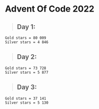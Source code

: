 # Advent Of Code 2022

 > ## Day 1:
```
Gold stars = 80 009
Silver stars = 4 846
```
 > ## Day 2:
 ```
 Gold stars = 73 728
 Silver stars = 5 877
 ```
 > ## Day 3:
 ```
 Gold stars = 37 141
 Silver stars = 5 130
 ```